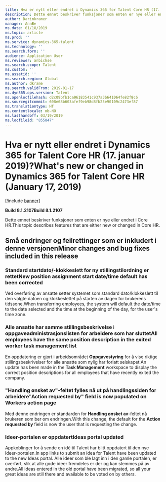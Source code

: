 ```yaml
---
title: Hva er nytt eller endret i Dynamics 365 for Talent Core HR (17. januar 2019)?
description: Dette emnet beskriver funksjoner som enten er nye eller endret i Microsoft Dynamics 365 for Talent Core HR.
author: Darinkramer
manager: AnnBe
ms.date: 01/18/2019
ms.topic: article
ms.prod: ''
ms.service: dynamics-365-talent
ms.technology: ''
ms.search.form: ''
audience: Application User
ms.reviewer: anbichse
ms.search.scope: Talent
ms.custom: ''
ms.assetid: ''
ms.search.region: Global
ms.author: dkrame
ms.search.validFrom: 2019-01-17
ms.dyn365.ops.version: Talent
ms.openlocfilehash: d2c09bfb1ca96183541c937a3b641064fe82f8c6
ms.sourcegitcommit: 608e68b603afef9eb98d8fb25e90109c2473ef87
ms.translationtype: HT
ms.contentlocale: nb-NO
ms.lasthandoff: 03/19/2019
ms.locfileid: "855847"
---
```

# <a name="whats-new-or-changed-in-dynamics-365-for-talent-core-hr-january-17-2019"></a><span data-ttu-id="843f4-103">Hva er nytt eller endret i Dynamics 365 for Talent Core HR (17. januar 2019)?</span><span class="sxs-lookup"><span data-stu-id="843f4-103">What's new or changed in Dynamics 365 for Talent Core HR (January 17, 2019)</span></span>

[!include [banner](includes/banner.md)]

<span data-ttu-id="843f4-104">**Build 8.1.2107**</span><span class="sxs-lookup"><span data-stu-id="843f4-104">**Build 8.1.2107**</span></span>

<span data-ttu-id="843f4-105">Dette emnet beskriver funksjoner som enten er nye eller endret i Core HR.</span><span class="sxs-lookup"><span data-stu-id="843f4-105">This topic describes features that are either new or changed in Core HR.</span></span>

## <a name="minor-changes-and-bug-fixes-included-in-this-release"></a><span data-ttu-id="843f4-106">Små endringer og feilrettinger som er inkludert i denne versjonen</span><span class="sxs-lookup"><span data-stu-id="843f4-106">Minor changes and bug fixes included in this release</span></span>

### <a name="new-position-assignment-start-datetime-default-has-been-corrected"></a><span data-ttu-id="843f4-107">Standard startdato/-klokkeslett for ny stillingstilordning er rettet</span><span class="sxs-lookup"><span data-stu-id="843f4-107">New position assignment start date/time default has been corrected</span></span>
<span data-ttu-id="843f4-108">Ved overføring av ansatte setter systemet som standard dato/klokkeslett til den valgte datoen og klokkeslettet på starten av dagen for brukerens tidssone.</span><span class="sxs-lookup"><span data-stu-id="843f4-108">When transferring employees, the system will default the date/time to the date selected and the time at the beginning of the day, for the user's time zone.</span></span>

### <a name="all-employees-have-the-same-position-description-in-the-exited-worker-task-management-list"></a><span data-ttu-id="843f4-109">Alle ansatte har samme stillingsbeskrivelse i oppgaveadministrasjonslisten for arbeidere som har sluttet</span><span class="sxs-lookup"><span data-stu-id="843f4-109">All employees have the same position description in the exited worker task management list</span></span>
<span data-ttu-id="843f4-110">En oppdatering er gjort i arbeidsområdet **Oppgavestyring** for å vise riktige stillingsbeskrivelser for alle ansatte som nylig har forlatt selskapet.</span><span class="sxs-lookup"><span data-stu-id="843f4-110">An update has been made in the **Task Management** workspace to display the correct position descriptions for all employees that have recently exited the company.</span></span>

### <a name="action-requested-by-field-is-now-populated-on-workers-action-page"></a><span data-ttu-id="843f4-111">"Handling ønsket av"-feltet fylles nå ut på handlingssiden for arbeidere</span><span class="sxs-lookup"><span data-stu-id="843f4-111">"Action requested by" field is now populated on Workers action page</span></span>
<span data-ttu-id="843f4-112">Med denne endringen er standarden for **Handling ønsket av**-feltet nå brukeren som ber om endringen.</span><span class="sxs-lookup"><span data-stu-id="843f4-112">With this change, the default for the **Action requested by** field is now the user that is requesting the change.</span></span>

### <a name="ideas-portal-updated"></a><span data-ttu-id="843f4-113">Ideer-portalen er oppdatert</span><span class="sxs-lookup"><span data-stu-id="843f4-113">Ideas portal updated</span></span>
<span data-ttu-id="843f4-114">Appkoblinger for å sende en idé til Talent har blitt oppdatert til den nye Ideer-portalen.</span><span class="sxs-lookup"><span data-stu-id="843f4-114">In app links to submit an idea for Talent have been updated to the new Ideas portal.</span></span> <span data-ttu-id="843f4-115">Alle ideer som ble lagt inn i den gamle portalen, er overført, slik at alle gode ideer fremdeles er der og kan stemmes på av andre.</span><span class="sxs-lookup"><span data-stu-id="843f4-115">All ideas entered in the old portal have been migrated, so all your great ideas are still there and available to be voted on by others.</span></span>  

